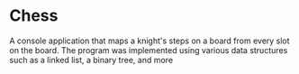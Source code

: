 # Chess

A console application that maps a knight's steps on
a board from every slot on the board.
The program was implemented using various data
structures such as a linked list, a binary tree, and
more
